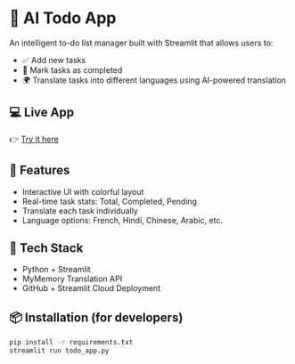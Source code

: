 # 🚀 AI Todo App

An intelligent to-do list manager built with Streamlit that allows users to:
- ✅ Add new tasks
- 🎯 Mark tasks as completed
- 🌍 Translate tasks into different languages using AI-powered translation

## 💻 Live App
👉 [Try it here]([https://ai-todo-app.streamlit.app/](https://ai-todo-app-3rbcm8vxtym4gzkrw5phl7.streamlit.app/)) 

## 🧠 Features
- Interactive UI with colorful layout
- Real-time task stats: Total, Completed, Pending
- Translate each task individually
- Language options: French, Hindi, Chinese, Arabic, etc.

## 🔧 Tech Stack
- Python + Streamlit
- MyMemory Translation API
- GitHub + Streamlit Cloud Deployment

## 📦 Installation (for developers)
```bash
pip install -r requirements.txt
streamlit run todo_app.py
